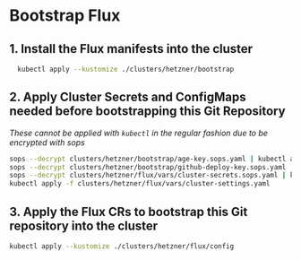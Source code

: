# Bootstrap Flux

## 1. Install the Flux manifests into the cluster

```sh
  kubectl apply --kustomize ./clusters/hetzner/bootstrap
```

## 2. Apply Cluster Secrets and ConfigMaps needed before bootstrapping this Git Repository

_These cannot be applied with `kubectl` in the regular fashion due to be encrypted with sops_

```sh
sops --decrypt clusters/hetzner/bootstrap/age-key.sops.yaml | kubectl apply -f -
sops --decrypt clusters/hetzner/bootstrap/github-deploy-key.sops.yaml | kubectl apply -f -
sops --decrypt clusters/hetzner/flux/vars/cluster-secrets.sops.yaml | kubectl apply -f -
kubectl apply -f clusters/hetzner/flux/vars/cluster-settings.yaml
```

## 3. Apply the Flux CRs to bootstrap this Git repository into the cluster

```sh
kubectl apply --kustomize ./clusters/hetzner/flux/config
```